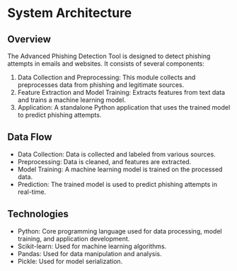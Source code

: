 # System Architecture

## Overview
The Advanced Phishing Detection Tool is designed to detect phishing attempts in emails and websites. It consists of several components:

1. Data Collection and Preprocessing: This module collects and preprocesses data from phishing and legitimate sources.
2. Feature Extraction and Model Training: Extracts features from text data and trains a machine learning model.
3. Application: A standalone Python application that uses the trained model to predict phishing attempts.

## Data Flow
- Data Collection: Data is collected and labeled from various sources.
- Preprocessing: Data is cleaned, and features are extracted.
- Model Training: A machine learning model is trained on the processed data.
- Prediction: The trained model is used to predict phishing attempts in real-time.

## Technologies
- Python: Core programming language used for data processing, model training, and application development.
- Scikit-learn: Used for machine learning algorithms.
- Pandas: Used for data manipulation and analysis.
- Pickle: Used for model serialization.
